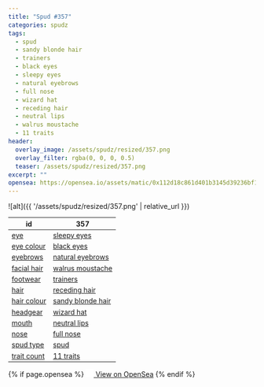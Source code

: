 ```yaml
---
title: "Spud #357"
categories: spudz
tags:
  - spud
  - sandy blonde hair
  - trainers
  - black eyes
  - sleepy eyes
  - natural eyebrows
  - full nose
  - wizard hat
  - receding hair
  - neutral lips
  - walrus moustache
  - 11 traits
header:
  overlay_image: /assets/spudz/resized/357.png
  overlay_filter: rgba(0, 0, 0, 0.5)
  teaser: /assets/spudz/resized/357.png
excerpt: ""
opensea: https://opensea.io/assets/matic/0x112d18c861d401b3145d39236bf149f01e18beed/357
---
```

![alt]({{ '/assets/spudz/resized/357.png' | relative_url }})

| id | 357 |
|-|-|
| <a href="/traits/eye/#trait-type">eye</a> | <a href="/traits/eye/sleepy-eyes/1/#trait">sleepy eyes</a> |
| <a href="/traits/eye-colour/#trait-type">eye colour</a> | <a href="/traits/eye-colour/black-eyes/1/#trait">black eyes</a> |
| <a href="/traits/eyebrows/#trait-type">eyebrows</a> | <a href="/traits/eyebrows/natural-eyebrows/1/#trait">natural eyebrows</a> |
| <a href="/traits/facial-hair/#trait-type">facial hair</a> | <a href="/traits/facial-hair/walrus-moustache/1/#trait">walrus moustache</a> |
| <a href="/traits/footwear/#trait-type">footwear</a> | <a href="/traits/footwear/trainers/1/#trait">trainers</a> |
| <a href="/traits/hair/#trait-type">hair</a> | <a href="/traits/hair/receding-hair/1/#trait">receding hair</a> |
| <a href="/traits/hair-colour/#trait-type">hair colour</a> | <a href="/traits/hair-colour/sandy-blonde-hair/1/#trait">sandy blonde hair</a> |
| <a href="/traits/headgear/#trait-type">headgear</a> | <a href="/traits/headgear/wizard-hat/1/#trait">wizard hat</a> |
| <a href="/traits/mouth/#trait-type">mouth</a> | <a href="/traits/mouth/neutral-lips/1/#trait">neutral lips</a> |
| <a href="/traits/nose/#trait-type">nose</a> | <a href="/traits/nose/full-nose/1/#trait">full nose</a> |
| <a href="/traits/spud-type/#trait-type">spud type</a> | <a href="/traits/spud-type/spud/1/#trait">spud</a> |
| <a href="/traits/trait-count/#trait-type">trait count</a> | <a href="/traits/trait-count/11-traits/1/#trait">11 traits</a> |

{% if page.opensea %}
<a href="{{page.opensea}}" class="btn btn--info" onclick="window.open(this.href, '_blank'); return false;"><img src="/assets/images/opensea.svg" width="16px"><span>  View on OpenSea</span></a>
{% endif %}

